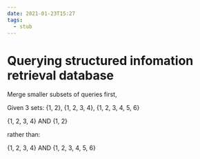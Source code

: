 ```yaml
---
date: 2021-01-23T15:27
tags: 
  - stub
---
```


# Querying structured infomation retrieval database

Merge smaller subsets of queries first,

Given 3 sets: {1, 2}, {1, 2, 3, 4}, {1, 2, 3, 4, 5, 6}
 
 {1, 2, 3, 4} AND {1, 2} 
 
 rather than:
 
 {1, 2, 3, 4} AND {1, 2, 3, 4, 5, 6}
